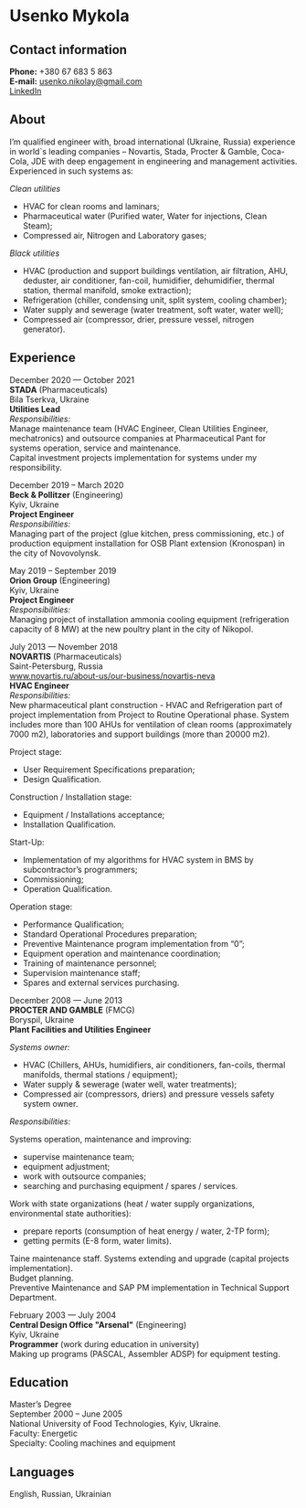 Usenko Mykola
=====
Contact information
-----
**Phone:** +380 67 683 5 863  
**E-mail:** usenko.nikolay@gmail.com  
[LinkedIn](https://www.linkedin.com/in/mykola-usenko-4565945a/)  

About
----
I’m qualified engineer with, broad international (Ukraine, Russia) experience in world`s leading companies – Novartis, Stada, Procter & Gamble, Coca-Cola, JDE with deep engagement in engineering and management activities.  
Experienced in such systems as:  

*Clean utilities*
- HVAC for clean rooms and laminars;
- Pharmaceutical water (Purified water, Water for injections, Clean Steam);
- Compressed air, Nitrogen and Laboratory gases;

*Black utilities*
- HVAC (production and support buildings ventilation, air filtration, AHU, deduster, air conditioner, fan-coil, humidifier, dehumidifier, thermal station, thermal manifold, smoke extraction);
- Refrigeration (chiller, condensing unit, split system, cooling chamber);
- Water supply and sewerage (water treatment, soft water, water well);
- Compressed air (compressor, drier, pressure vessel, nitrogen generator).

Experience
-----
December 2020 — October 2021  
**STADA** (Pharmaceuticals)  
Bila Tserkva, Ukraine  
**Utilities Lead**  
*Responsibilities:*  
Manage maintenance team (HVAC Engineer, Clean Utilities Engineer, mechatronics) and outsource companies at Pharmaceutical Pant for systems operation, service and maintenance.  
Capital investment projects implementation for systems under my responsibility.

December 2019 – March 2020  
**Beck & Pollitzer** (Engineering)  
Kyiv, Ukraine  
**Project Engineer**  
*Responsibilities:*  
Managing part of the project (glue kitchen, press commissioning, etc.) of production equipment installation for OSB Plant extension (Kronospan) in the city of Novovolynsk.

May 2019 – September 2019  
**Orion Group** (Engineering)  
Kyiv, Ukraine  
**Project Engineer**  
*Responsibilities:*  
Managing project of installation ammonia cooling equipment (refrigeration capacity of 8 MW) at the new poultry plant in the city of Nikopol.

July 2013 — November 2018  
**NOVARTIS** (Pharmaceuticals)  
Saint-Petersburg, Russia  
www.novartis.ru/about-us/our-business/novartis-neva  
**HVAC Engineer**  
*Responsibilities:*  
New pharmaceutical plant construction - HVAC and Refrigeration part of project implementation from Project to Routine Operational phase. System includes more than 100 AHUs for ventilation of clean rooms (approximately 7000 m2), laboratories and support buildings (more than 20000 m2).  

Project stage:  
- User Requirement Specifications preparation;
- Design Qualification.

Construction / Installation stage:  
- Equipment / Installations acceptance;
- Installation Qualification.

Start-Up:  
- Implementation of my algorithms for HVAC system in BMS by subcontractor’s programmers;
- Commissioning;
- Operation Qualification.

Operation stage:  
- Performance Qualification;
- Standard Operational Procedures preparation;
- Preventive Maintenance program implementation from “0”;
- Equipment operation and maintenance coordination;
- Training of maintenance personnel;
- Supervision maintenance staff;
- Spares and external services purchasing.

December 2008 — June 2013  
**PROCTER AND GAMBLE** (FMCG)  
Boryspil, Ukraine  
**Plant Facilities and Utilities Engineer**  

*Systems owner:*  
- HVAC (Chillers, AHUs, humidifiers, air conditioners, fan-coils, thermal manifolds, thermal stations / equipment);
- Water supply & sewerage (water well, water treatments);
- Compressed air (compressors, driers) and pressure vessels safety system owner.  

*Responsibilities:*

Systems operation, maintenance and improving:  
- supervise maintenance team;
- equipment adjustment;
- work with outsource companies;
- searching and purchasing equipment / spares / services.

Work with state organizations (heat / water supply organizations, environmental state authorities):  
- prepare reports (consumption of heat energy / water, 2-TP form);
- getting permits (E-8 form, water limits).

Taine maintenance staff.
Systems extending and upgrade (capital projects implementation).  
Budget planning.  
Preventive Maintenance and SAP PM implementation in Technical Support Department.  

February 2003 — July 2004  
**Central Design Office "Arsenal"** (Engineering)  
Kyiv, Ukraine  
**Programmer** (work during education in university)  
Making up programs (PASCAL, Assembler ADSP) for equipment testing.

Education
-----
Master’s Degree  
September 2000 – June 2005  
National University of Food Technologies, Kyiv, Ukraine.  
Faculty: Energetic  
Specialty: Cooling machines and equipment  

Languages
-----
English, Russian, Ukrainian

